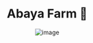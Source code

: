 <div align="center">

# Abaya Farm 🐔
![image](https://drive.google.com/uc?export=view&id=1C52wUCFcLkkwKYjz0FaLkvbu6VgDEg_T/view?usp=sharing)
</div>
